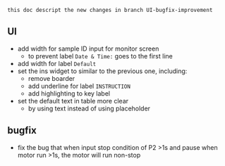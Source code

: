     this doc descript the new changes in branch UI-bugfix-improvement

## UI
- add width for sample ID input for monitor screen
    - to prevent label `Date & Time:` goes to the first line
- add width for label `Default`
- set the ins widget to similar to the previous one, including:
    - remove boarder
    - add underline for label `INSTRUCTION`
    - add highlighting to key label
- set the default text in table more clear
    - by using text instead of using placeholder

## bugfix
- fix the bug that when input stop condition of P2 >1s and pause when motor run >1s, the motor will run non-stop
